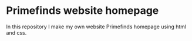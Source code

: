 # Primefinds website homepage
In this repository I make my own website Primefinds homepage using html and css.
